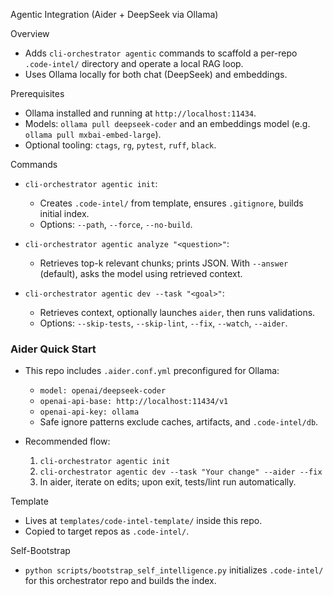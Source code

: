 Agentic Integration (Aider + DeepSeek via Ollama)

Overview

- Adds `cli-orchestrator agentic` commands to scaffold a per-repo `.code-intel/` directory and operate a local RAG loop.
- Uses Ollama locally for both chat (DeepSeek) and embeddings.

Prerequisites

- Ollama installed and running at `http://localhost:11434`.
- Models: `ollama pull deepseek-coder` and an embeddings model (e.g. `ollama pull mxbai-embed-large`).
- Optional tooling: `ctags`, `rg`, `pytest`, `ruff`, `black`.

Commands

- `cli-orchestrator agentic init`:
  - Creates `.code-intel/` from template, ensures `.gitignore`, builds initial index.
  - Options: `--path`, `--force`, `--no-build`.

- `cli-orchestrator agentic analyze "<question>"`:
  - Retrieves top-k relevant chunks; prints JSON. With `--answer` (default), asks the model using retrieved context.

- `cli-orchestrator agentic dev --task "<goal>"`:
  - Retrieves context, optionally launches `aider`, then runs validations.
  - Options: `--skip-tests`, `--skip-lint`, `--fix`, `--watch`, `--aider`.

### Aider Quick Start

- This repo includes `.aider.conf.yml` preconfigured for Ollama:
  - `model: openai/deepseek-coder`
  - `openai-api-base: http://localhost:11434/v1`
  - `openai-api-key: ollama`
  - Safe ignore patterns exclude caches, artifacts, and `.code-intel/db`.

- Recommended flow:
  1) `cli-orchestrator agentic init`
  2) `cli-orchestrator agentic dev --task "Your change" --aider --fix`
  3) In aider, iterate on edits; upon exit, tests/lint run automatically.

Template

- Lives at `templates/code-intel-template/` inside this repo.
- Copied to target repos as `.code-intel/`.

Self-Bootstrap

- `python scripts/bootstrap_self_intelligence.py` initializes `.code-intel/` for this orchestrator repo and builds the index.
